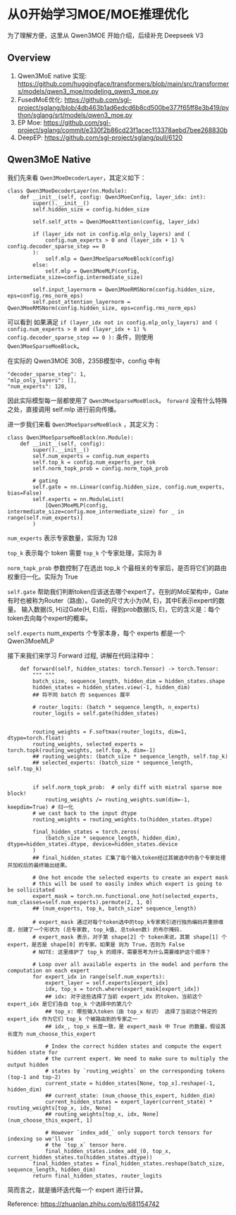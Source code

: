 
# 从0开始学习MOE/MOE推理优化

为了理解方便，这里从 Qwen3MOE 开始介绍，后续补充 Deepseek V3

## Overview

1. Qwen3MoE native 实现: https://github.com/huggingface/transformers/blob/main/src/transformers/models/qwen3_moe/modeling_qwen3_moe.py
2. FusedMoE优化: https://github.com/sgl-project/sglang/blob/4db463b1ad6edcd6b8cd500be377f65ff8e3b419/python/sglang/srt/models/qwen3_moe.py
3. EP Moe: https://github.com/sgl-project/sglang/commit/e330f2b86cd23f1acec113378aebd7bee268830b
4. DeepEP: https://github.com/sgl-project/sglang/pull/6120


## Qwen3MoE Native

我们先来看 `Qwen3MoeDecoderLayer`，其定义如下：
```
class Qwen3MoeDecoderLayer(nn.Module):
    def __init__(self, config: Qwen3MoeConfig, layer_idx: int):
        super().__init__()
        self.hidden_size = config.hidden_size

        self.self_attn = Qwen3MoeAttention(config, layer_idx)

        if (layer_idx not in config.mlp_only_layers) and (
            config.num_experts > 0 and (layer_idx + 1) % config.decoder_sparse_step == 0
        ):
            self.mlp = Qwen3MoeSparseMoeBlock(config)
        else:
            self.mlp = Qwen3MoeMLP(config, intermediate_size=config.intermediate_size)

        self.input_layernorm = Qwen3MoeRMSNorm(config.hidden_size, eps=config.rms_norm_eps)
        self.post_attention_layernorm = Qwen3MoeRMSNorm(config.hidden_size, eps=config.rms_norm_eps)
```
可以看到
如果满足 `if (layer_idx not in config.mlp_only_layers) and (
            config.num_experts > 0 and (layer_idx + 1) % config.decoder_sparse_step == 0
        ):`
条件，则使用 `Qwen3MoeSparseMoeBlock`。

在实际的 Qwen3MOE 30B，235B模型中，config 中有
```
"decoder_sparse_step": 1,
"mlp_only_layers": [],
"num_experts": 128,
```

因此实际模型每一层都使用了 `Qwen3MoeSparseMoeBlock`。
`forward` 没有什么特殊之处，直接调用 self.mlp 进行前向传播。


进一步我们来看 `Qwen3MoeSparseMoeBlock` ，其定义为：
```
class Qwen3MoeSparseMoeBlock(nn.Module):
    def __init__(self, config):
        super().__init__()
        self.num_experts = config.num_experts
        self.top_k = config.num_experts_per_tok
        self.norm_topk_prob = config.norm_topk_prob

        # gating
        self.gate = nn.Linear(config.hidden_size, config.num_experts, bias=False)
        self.experts = nn.ModuleList(
            [Qwen3MoeMLP(config, intermediate_size=config.moe_intermediate_size) for _ in range(self.num_experts)]
        )
```

`num_experts` 表示专家数量，实际为 128

`top_k`  表示每个 token 需要 `top_k` 个专家处理，实际为 8

`norm_topk_prob` 参数控制了在选出 top_k 个最相关的专家后，是否将它们的路由权重归一化。实际为 True

`self.gate` 帮助我们判断token应该送去哪个expert了。在别的MoE架构中，Gate有时也被称为Router（路由）。Gate的尺寸大小为(M, E)，其中E表示expert的数量。
输入数据(S, H)过Gate(H, E)后，得到prob数据(S, E)，它的含义是：每个token去向每个expert的概率。

`self.experts` num_experts 个专家本身，每个 experts 都是一个 Qwen3MoeMLP



接下来我们来学习 Forward 过程, 讲解在代码注释中：

```
    def forward(self, hidden_states: torch.Tensor) -> torch.Tensor:
        """ """
        batch_size, sequence_length, hidden_dim = hidden_states.shape
        hidden_states = hidden_states.view(-1, hidden_dim)
        ## 将不同 batch 的 sequences 展平

        # router_logits: (batch * sequence_length, n_experts)
        router_logits = self.gate(hidden_states)

      
        routing_weights = F.softmax(router_logits, dim=1, dtype=torch.float)
        routing_weights, selected_experts = torch.topk(routing_weights, self.top_k, dim=-1)
        ## routing_weights: (batch_size * sequence_length, self.top_k)
        ## selected_experts: (batch_size * sequence_length, self.top_k)


        if self.norm_topk_prob:  # only diff with mixtral sparse moe block!
            routing_weights /= routing_weights.sum(dim=-1, keepdim=True) # 归一化
        # we cast back to the input dtype
        routing_weights = routing_weights.to(hidden_states.dtype)

        final_hidden_states = torch.zeros(
            (batch_size * sequence_length, hidden_dim), dtype=hidden_states.dtype, device=hidden_states.device
        )
        ## final_hidden_states 汇集了每个输入token经过其被选中的各个专家处理并加权后的最终输出结果。

        # One hot encode the selected experts to create an expert mask
        # this will be used to easily index which expert is going to be sollicitated
        expert_mask = torch.nn.functional.one_hot(selected_experts, num_classes=self.num_experts).permute(2, 1, 0)
        ## (num_experts, top_k, batch_size* sequence_length)

        # expert_mask 通过对每个token选中的top_k专家索引进行独热编码并重排维度，创建了一个形状为 (总专家数, top_k值, 总token数) 的布尔掩码.
        # expert_mask 表示，对于第 shape[2] 个 token来说，其第 shape[1] 个 expert，是否是 shape[0] 的专家。如果是 则为 True，否则为 False
        # NOTE: 这里维护了 top_k 的顺序，需要思考为什么需要维护这个顺序？

        # Loop over all available experts in the model and perform the computation on each expert
        for expert_idx in range(self.num_experts):
            expert_layer = self.experts[expert_idx]
            idx, top_x = torch.where(expert_mask[expert_idx])
            ## idx: 对于这些选择了当前 expert_idx 的token，当前这个 expert_idx 是它们各自 top_k 个选择中的第几个
            ## top_x: 哪些输入token（由 top_x 标识） 选择了当前这个特定的 expert_idx 作为它们 top_k 个被路由到的专家之一
            ## idx_, top_x 长度一致，是 expert_mask 中 True 的数量，假设其长度为 num_choose_this_expert

            # Index the correct hidden states and compute the expert hidden state for
            # the current expert. We need to make sure to multiply the output hidden
            # states by `routing_weights` on the corresponding tokens (top-1 and top-2)
            current_state = hidden_states[None, top_x].reshape(-1, hidden_dim)
            ## current_state: (num_choose_this_expert, hidden_dim)
            current_hidden_states = expert_layer(current_state) * routing_weights[top_x, idx, None]
            ## routing_weights[top_x, idx, None] (num_choose_this_expert, 1)

            # However `index_add_` only support torch tensors for indexing so we'll use
            # the `top_x` tensor here.
            final_hidden_states.index_add_(0, top_x, current_hidden_states.to(hidden_states.dtype))
        final_hidden_states = final_hidden_states.reshape(batch_size, sequence_length, hidden_dim)
        return final_hidden_states, router_logits
```

简而言之，就是循环迭代每一个 expert 进行计算。













Reference: 
https://zhuanlan.zhihu.com/p/681154742

